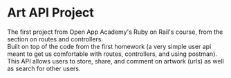 # Art API Project
The first project from Open App Academy's Ruby on Rail's course, from the section on routes and controllers.  
Built on top of the code from the first homework (a very simple user api meant to get
us comfortable with routes, controllers, and using postman).  
This API allows users to store, share, and comment on artwork (urls) as well as search for other users.